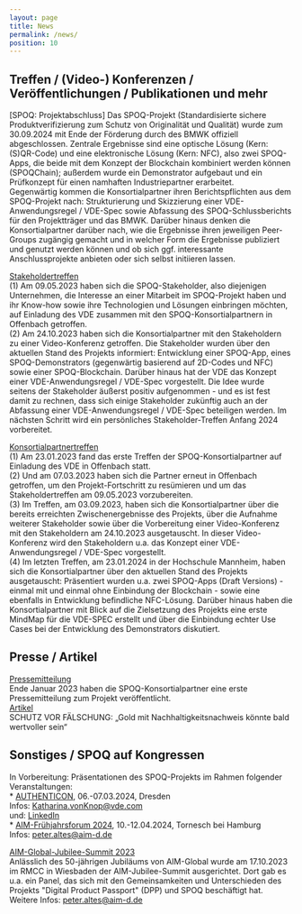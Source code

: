 ```yaml
---
layout: page
title: News
permalink: /news/
position: 10
---
```



## Treffen / (Video-) Konferenzen / Veröffentlichungen / Publikationen und mehr

[SPOQ: Projektabschluss]
Das SPOQ-Projekt (Standardisierte sichere Produktverifizierung zum Schutz von Originalität und Qualität) wurde zum 30.09.2024 mit Ende der Förderung durch des BMWK offiziell abgeschlossen. Zentrale Ergebnisse sind eine optische Lösung (Kern: (S)QR-Code) und eine elektronische Lösung (Kern: NFC), also zwei SPOQ-Apps, die beide mit dem Konzept der Blockchain kombiniert werden können (SPOQChain); außerdem wurde ein Demonstrator aufgebaut und ein Prüfkonzept für einen namhaften Industriepartner erarbeitet.  
Gegenwärtig kommen die Konsortialpartner ihren Berichtspflichten aus dem SPOQ-Projekt nach: Strukturierung und Skizzierung einer VDE-Anwendungsregel / VDE-Spec sowie Abfassung des SPOQ-Schlussberichts für den Projektträger und das BMWK. Darüber hinaus denken die Konsortialpartner darüber nach, wie die Ergebnisse ihren jeweiligen Peer-Groups zugängig gemacht und in welcher Form die Ergebnisse publiziert und genutzt werden können und ob sich ggf. interessante Anschlussprojekte anbieten oder sich selbst initiieren lassen.  


[Stakeholdertreffen](assets/images/IMG_3535.jpeg)  
(1) Am 09.05.2023 haben sich die SPOQ-Stakeholder, also diejenigen Unternehmen, die Interesse an einer Mitarbeit im SPOQ-Projekt haben und ihr Know-how sowie ihre Technologien und Lösungen einbringen möchten, auf Einladung des VDE zusammen mit den SPOQ-Konsortialpartnern in Offenbach getroffen.  
(2) Am 24.10.2023 haben sich die Konsortialpartner mit den Stakeholdern zu einer Video-Konferenz getroffen. Die Stakeholder wurden über den aktuellen Stand des Projekts informiert: Entwicklung einer SPOQ-App, eines SPOQ-Demonstrators (gegenwärtig basierend auf 2D-Codes und NFC) sowie einer SPOQ-Blockchain. Darüber hinaus hat der VDE das Konzept einer VDE-Anwendungsregel / VDE-Spec vorgestellt. Die Idee wurde seitens der Stakeholder äußerst positiv aufgenommen - und es ist fest damit zu rechnen, dass sich einige Stakeholder zukünftig auch an der Abfassung einer VDE-Anwendungsregel / VDE-Spec beteiligen werden. Im nächsten Schritt wird ein persönliches Stakeholder-Treffen Anfang 2024 vorbereitet.


[Konsortialpartnertreffen](https://www.aim-d.de/aim-und-konsortialpartner-erarbeiten-verfahren-fuer-die-identifikation-von-produktfaelschungen/)  
(1) Am 23.01.2023 fand das erste Treffen der SPOQ-Konsortialpartner auf Einladung des VDE in Offenbach statt.  
(2) Und am 07.03.2023 haben sich die Partner erneut in Offenbach getroffen, um den Projekt-Fortschritt zu resümieren und um das Stakeholdertreffen am 09.05.2023 vorzubereiten.  
(3) Im Treffen, am 03.09.2023, haben sich die Konsortialpartner über die bereits erreichten Zwischenergebnisse des Projekts, über die Aufnahme weiterer Stakeholder sowie über die Vorbereitung einer Video-Konferenz mit den Stakeholdern am 24.10.2023 ausgetauscht. In dieser Video-Konferenz wird den Stakeholdern u.a. das Konzept einer VDE-Anwendungsregel / VDE-Spec vorgestellt.  
(4) Im letzten Treffen, am 23.01.2024 in der Hochschule Mannheim, haben sich die Konsortialpartner über den aktuellen Stand des Projekts ausgetauscht: Präsentiert wurden u.a. zwei SPOQ-Apps (Draft Versions) - einmal mit und einmal ohne Einbindung der Blockchain - sowie eine ebenfalls in Entwicklung befindliche NFC-Lösung. Darüber hinaus haben die Konsortialpartner mit Blick auf die Zielsetzung des Projekts eine erste MindMap für die VDE-SPEC erstellt und über die Einbindung echter Use Cases bei der Entwicklung des Demonstrators diskutiert.  


## Presse / Artikel
[Pressemitteilung](https://www.vde.com/de/presse/pressemitteilungen/2023-01-24-ai-plagiate)  
Ende Januar 2023 haben die SPOQ-Konsortialpartner eine erste Pressemitteilung zum Projekt veröffentlicht.  
[Artikel](https://www.dasinvestment.com/gold-edelmetall-nachhaltigkeit-schutz-faelschung/)  
SCHUTZ VOR FÄLSCHUNG: „Gold mit Nachhaltigkeitsnachweis könnte bald wertvoller sein“  


## Sonstiges / SPOQ auf Kongressen  
In Vorbereitung: Präsentationen des SPOQ-Projekts im Rahmen folgender Veranstaltungen:  
    * [AUTHENTICON](https://authenticon.io), 06.-07.03.2024, Dresden  
             Infos: [Katharina.vonKnop@vde.com](mailto:Katharina.vonKnop@vde.com)  
             und: [LinkedIn](https://www.linkedin.com/feed/update/urn:li:activity:7160641861391429634/)  
    * [AIM-Frühjahrsforum 2024](https://www.aim-d.de/events-detail/aim-fruehjahrsforum-2024/), 10.-12.04.2024, Tornesch bei Hamburg  
             Infos: [peter.altes@aim-d.de](mailto:peter.altes@aim-d.de)  

[AIM-Global-Jubilee-Summit 2023](https://www.aimglobal.org/summit2023.html)  
Anlässlich des 50-jährigen Jubiläums von AIM-Global wurde am 17.10.2023 im RMCC in Wiesbaden der AIM-Jubilee-Summit ausgerichtet. Dort gab es u.a. ein Panel, das sich mit den Gemeinsamkeiten und Unterschieden des Projekts "Digital Product Passport" (DPP) und SPOQ beschäftigt hat. Weitere Infos: [peter.altes@aim-d.de](mailto:peter.altes@aim-d.de)

